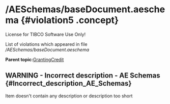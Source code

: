 # /AESchemas/baseDocument.aeschema {#violation5 .concept}

License for TIBCO Software Use Only!

List of violations which appeared in file */AESchemas/baseDocument.aeschema*

**Parent topic:**[GrantingCredit](../../../qa/projects/GrantingCredit.md)

## WARNING - Incorrect description - AE Schemas {#Incorrect_description_AE_Schemas}

Item doesn't contain any description or description too short


